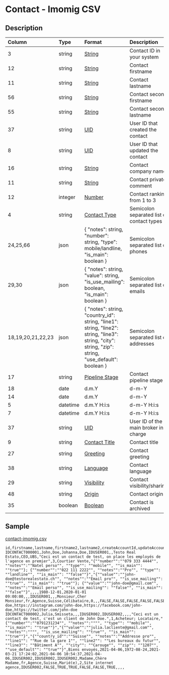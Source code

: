 # Contact - Imomig CSV

## Description

| Column | Type | Format | Description |
| :--- | :--- | :--- | :--- |
| 3 | string | [String](https://en.wikipedia.org/wiki/String_(computer_science)) | Contact ID in your system |
| 12 | string | [String](https://en.wikipedia.org/wiki/String_(computer_science)) | Contact firstname |
| 11 | string | [String](https://en.wikipedia.org/wiki/String_(computer_science)) | Contact lastname |
| 56 | string | [String](https://en.wikipedia.org/wiki/String_(computer_science)) | Contact second firstname |
| 55 | string | [String](https://en.wikipedia.org/wiki/String_(computer_science)) | Contact second lastname |
| 37 | string | [UID](https://en.wikipedia.org/wiki/Unique_identifier) | User ID that created the contact |
| 8 | string | [UID](https://en.wikipedia.org/wiki/Unique_identifier) | User ID that updated the contact |
| 16 | string | [String](https://en.wikipedia.org/wiki/String_(computer_science)) | Contact company name |
| 11 | string | [String](https://en.wikipedia.org/wiki/String_(computer_science)) | Contact private comment |
| 12 | integer | [Number](https://en.wikipedia.org/wiki/Integer) | Contact ranking from 1 to 3 |
| 4 | string | [Contact Type](../values/contact_type_id.md) | Semicolon separated list of contact types |
| 24,25,66 | json | { "notes": string, "number": string, "type": mobile/landline, "is_main": boolean } | Semicolon separated list of phones |
| 29,30 | json | { "notes": string, "value": string, "is_use_mailing": boolean, "is_main": boolean } | Semicolon separated list of emails |
| 18,19,20,21,22,23 | json | { "notes": string, "country_id": string, "line1": string, "line2": string, "line3": string, "city": string, "zip": string, "use_default": boolean } | Semicolon separated list of addresses |
| 17 | string | [Pipeline Stage](../values/pipeline_stage_id.md) | Contact pipeline stage |
| 18 | date | d.m.Y | d-m-Y | Y-m-d | Contact pipeline date |
| 14 | date | d.m.Y | d-m-Y | Y-m-d | Contact birthdate |
| 5 | datetime | d.m.Y H:i:s | d-m-Y H:i:s | Y-m-d H:i:s | Contact creation date & time |
| 7 | datetime | d.m.Y H:i:s | d-m-Y H:i:s | Y-m-d H:i:s | Contact update date & time |
| 37 | string | [UID](https://en.wikipedia.org/wiki/Unique_identifier) | User ID of the main broker in charge |
| 9 | string | [Contact Title](../values/contact_title_id.md) | Contact title |
| 27 | string | [Greeting](../values/greeting_id.md) | Contact greeting |
| 38 | string | [Language](../values/language_id.md) | Contact language |
| 29 | string | [Visibility](../values/visibility_id.md) | Contact visibility/sharing |
| 48 | string | [Origin](../values/origin_id.md) | Contact origin |
| 35 | boolean | [Boolean](https://en.wikipedia.org/wiki/Boolean_data_type) | Contact is archived |

## Sample

[contact-imomig.csv](../samples/contact-imomig.csv)
```
id,firstname,lastname,firstname2,lastname2,createAccountId,updateAccountId,company,employment,bank,comment,ranking,contactTypeIds,phones,emails,addresses,pipelineStageId,pipelineStageDate,birthdayDate,createDatetime,updateDatetime,lastContactDate,brokerAccountId,brokerSaleAccountId,brokerRentAccountId,titleId,greetingId,languageId,visibilityId,nationalityId,familyId,childrenId,originId,intermediaryAccountId,isArchived,isVip,isDirectClient,isHideContactOnMls,isAnonymous,isVisibleOnWebsite,linkedin,instagram,facebook,twitter
IDCONTACT000001,John,Doe,Johanna,Doe,IDUSER001,,Testo Real Estato,CEO,UBS,"Ceci est un contact de test, on place les employés de l'agence en premier",3,Courtier Vente,"{""number"":""079 333 4444"", ""notes"":""Natel perso"", ""type"": ""mobile"", ""is_main"": ""true""}; {""number"":""022 111 2222"", ""notes"":""Pro"", ""type"": ""landline"", ""is_main"": ""false""}","{""value"":""john-doe@testorealestato.ch"", ""notes"":""Email pro"", ""is_use_mailing"": ""true"", ""is_main"": ""true""}; {""value"":""john-doe@gmail.com"", ""notes"":""Email perso"", ""is_use_mailing"": ""false"", ""is_main"": ""false""}",,,,1980-12-01,2020-01-01 09:00:00,,,IDUSER001,,,Monsieur,Cher Monsieur,fr,Agence,Suisse,Célibataire,0,,,FALSE,FALSE,FALSE,FALSE,FALSE,TRUE,https://linkedin.com/john-doe,https://instagram.com/john-doe,https://facebook.com/john-doe,https://twitter.com/john-doe
IDCONTACT000002,Julia,Smisseta,,,IDUSER002,IDUSER002,,,,"Ceci est un contact de test, c'est un client de John Doe.",1,Acheteur; Locataire,"{""number"":""0791231234"", ""notes"":"""", ""type"": ""mobile"", ""is_main"": ""true""}","{""value"":""julia.lacliente@gmail.com"", ""notes"":"""", ""is_use_mailing"": ""true"", ""is_main"": ""true""}","{""country_id"":""Suisse"", ""notes"":""Addresse pro"", ""line1"": ""Rue de la gare 1"", ""line2"": ""Les bureaux du futur"", ""line3"": ""Bâtiment A"", ""city"": ""Carouge"", ""zip"": ""1207"", ""use_default"": ""true""}",Biens envoyés,2021-04-06,1972-08-24,2021-03-21 17:24:02,2021-04-06 10:54:37,2021-04-06,IDUSER002,IDUSER002,IDUSER002,Madame,Chère Madame,fr,Agence,Suisse,Marié(e),2,Site internet agence,IDUSER002,FALSE,TRUE,TRUE,FALSE,FALSE,TRUE,,,,
```

